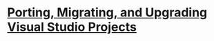 # [Porting, Migrating, and Upgrading Visual Studio Projects](port-migrate-and-upgrade-visual-studio-projects.md)
